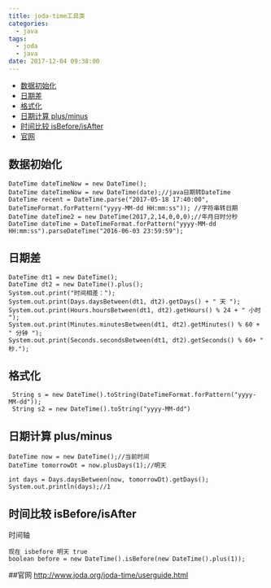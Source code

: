 ```yaml
---
title: joda-time工具类
categories:
  - java
tags:
  - joda
  - java
date: 2017-12-04 09:38:00
---
```


<!-- MarkdownTOC -->

- [数据初始化](#%E6%95%B0%E6%8D%AE%E5%88%9D%E5%A7%8B%E5%8C%96)
- [日期差](#%E6%97%A5%E6%9C%9F%E5%B7%AE)
- [格式化](#%E6%A0%BC%E5%BC%8F%E5%8C%96)
- [日期计算 plus/minus](#%E6%97%A5%E6%9C%9F%E8%AE%A1%E7%AE%97-plusminus)
- [时间比较 isBefore/isAfter](#%E6%97%B6%E9%97%B4%E6%AF%94%E8%BE%83-isbeforeisafter)
- [官网](#%E5%AE%98%E7%BD%91)

<!-- /MarkdownTOC -->

## 数据初始化
```
DateTime dateTimeNow = new DateTime();
DateTime dateTimeNow = new DateTime(date);//java日期转DateTime
DateTime recent = DateTime.parse("2017-05-18 17:40:00", DateTimeFormat.forPattern("yyyy-MM-dd HH:mm:ss")); //字符串转日期
DateTime dateTime2 = new DateTime(2017,2,14,0,0,0);//年月日时分秒
DateTime dateTime = DateTimeFormat.forPattern("yyyy-MM-dd HH:mm:ss").parseDateTime("2016-06-03 23:59:59");
```


## 日期差 

```
DateTime dt1 = new DateTime();
DateTime dt2 = new DateTime().plus();
System.out.print("时间相差：");
System.out.print(Days.daysBetween(dt1, dt2).getDays() + " 天 ");
System.out.print(Hours.hoursBetween(dt1, dt2).getHours() % 24 + " 小时 ");
System.out.print(Minutes.minutesBetween(dt1, dt2).getMinutes() % 60 + " 分钟 ");
System.out.print(Seconds.secondsBetween(dt1, dt2).getSeconds() % 60+ " 秒.");
```

## 格式化
```
 String s = new DateTime().toString(DateTimeFormat.forPattern("yyyy-MM-dd"));
 String s2 = new DateTime().toString("yyyy-MM-dd")
```

## 日期计算 plus/minus
```
DateTime now = new DateTime();//当前时间
DateTime tomorrowDt = now.plusDays(1);//明天

int days = Days.daysBetween(now, tomorrowDt).getDays();
System.out.println(days);//1
```

## 时间比较 isBefore/isAfter
时间轴

```
现在 isbefore 明天 true
boolean before = new DateTime().isBefore(new DateTime().plus(1));
```

##官网
http://www.joda.org/joda-time/userguide.html

